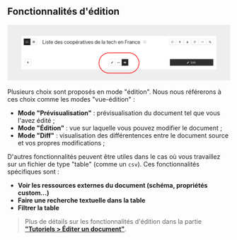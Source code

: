 
## Fonctionnalités d'édition

<div>
  <img
    alt="TUTORIAL-INTRO-EDITION"
    src="https://raw.githubusercontent.com/multi-coop/datami-website-content/main/images/tutorial/commented/tutorial-edition.png"
    />
</div>

Plusieurs choix sont proposés en mode "édition". Nous nous référerons à ces choix comme les modes "vue-édition" :

- **Mode "Prévisualisation"** : prévisualisation du document tel que vous l'avez édité ;
- **Mode "Édition"** : vue sur laquelle vous pouvez modifier le document ;
- **Mode "Diff"** : visualisation des différentences entre le document source et vos propres modifications ;

D'autres fonctionnalités peuvent être utiles dans le cas où vous travaillez sur un fichier de type "table" (comme un `csv`). Ces fonctionnalités spécifiques sont :

- **Voir les ressources externes du document (schéma, propriétés custom...)**
- **Faire une recherche textuelle dans la table**
- **Filtrer la table**

> Plus de détails sur les fonctionnalités d'édition dans la partie **["Tutoriels > Éditer un document"](/tutorial-edition)**.

